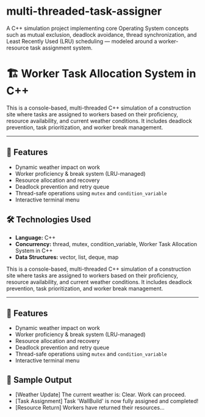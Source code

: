 # multi-threaded-task-assigner
A C++ simulation project implementing core Operating System concepts such as mutual exclusion, deadlock avoidance, thread synchronization, and Least Recently Used (LRU) scheduling — modeled around a worker-resource task assignment system.

# 🏗️ Worker Task Allocation System in C++

This is a console-based, multi-threaded C++ simulation of a construction site where tasks are assigned to workers based on their proficiency, resource availability, and current weather conditions. It includes deadlock prevention, task prioritization, and worker break management.

---

## 🚀 Features

- Dynamic weather impact on work
- Worker proficiency & break system (LRU-managed)
- Resource allocation and recovery
- Deadlock prevention and retry queue
- Thread-safe operations using `mutex` and `condition_variable`
- Interactive terminal menu

## 🛠️ Technologies Used

- **Language:** C++
- **Concurrency:** thread, mutex, condition_variable, Worker Task Allocation System in C++
- **Data Structures:** vector, list, deque, map

This is a console-based, multi-threaded C++ simulation of a construction site where tasks are assigned to workers based on their proficiency, resource availability, and current weather conditions. It includes deadlock prevention, task prioritization, and worker break management.

---

## 🚀 Features

- Dynamic weather impact on work
- Worker proficiency & break system (LRU-managed)
- Resource allocation and recovery
- Deadlock prevention and retry queue
- Thread-safe operations using `mutex` and `condition_variable`
- Interactive terminal menu

## 📸 Sample Output
- [Weather Update] The current weather is: Clear. Work can proceed.
- [Task Assignment] Task 'WallBuild' is now fully assigned and completed!
- [Resource Return] Workers have returned their resources...
